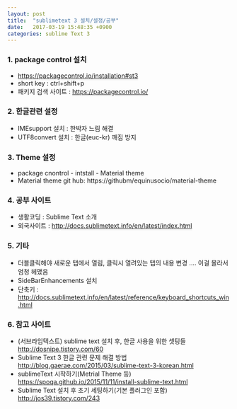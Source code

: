 ```yaml
---
layout: post
title:  "sublimetext 3 설치/설정/공부"
date:   2017-03-19 15:48:35 +0900
categories: sublime Text 3
---
```


### 1. package  control 설치
   - https://packagecontrol.io/installation#st3
   - short key : ctrl+shift+p
   - 패키지 검색 사이트 :   https://packagecontrol.io/

### 2. 한글관련 설정 
   - IMEsupport 설치 : 한박자 느림 해결
   - UTF8convert 설치 : 한글(euc-kr) 깨짐 방지
   
### 3. Theme 설정
   - package cnontrol - intstall - Material theme
   - Material theme git hub: https://githubm/equinusocio/material-theme

### 4. 공부 사이트 
   - 생활코딩  : Sublime Text 소개
   - 외국사이트 :  http://docs.sublimetext.info/en/latest/index.html

### 5. 기타 
   - 더블클릭해야 새로운 탭에서 열림, 클릭시  열려있는 탭의 내용 변경  .... 이걸 몰라서 엄청 헤맸음
   - SideBarEnhancements 설치 
   - 단축키  : http://docs.sublimetext.info/en/latest/reference/keyboard_shortcuts_win.html

### 6. 참고 사이트
   - (서브라임텍스트) sublime text 설치 후, 한글 사용을 위한 셋팅들
     http://dosnipe.tistory.com/60
   - Sublime Text 3 한글 관련 문제 해결 방법
     http://blog.gaerae.com/2015/03/sublime-text-3-korean.html
   - sublimeText 시작하기(Metrial Theme 등)
     https://spoqa.github.io/2015/11/11/install-sublime-text.html
   - Sublime Text 설치 후 초기 세팅하기(기본 플러그인 포함)  
     http://jos39.tistory.com/243
